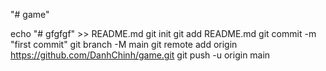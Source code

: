 "# game" 




echo "# gfgfgf" >> README.md
git init
git add README.md
git commit -m "first commit"
git branch -M main
git remote add origin https://github.com/DanhChinh/game.git
git push -u origin main